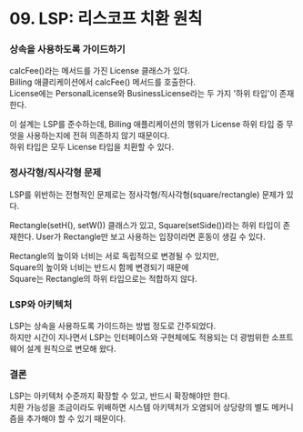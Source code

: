 # 09. LSP: 리스코프 치환 원칙

### 상속을 사용하도록 가이드하기

calcFee()라는 메서드를 가진 License 클래스가 있다.  
Billing 애클리케이션에서 calcFee() 메서드를 호출한다.  
License에는 PersonalLicense와 BusinessLicense라는 두 가지 '하위 타입'이 존재한다.  

이 설계는 LSP를 준수하는데, Billing 애플리케이션의 행위가 License 하위 타입 중 무엇을 사용하는지에 전혀 의존하지 않기 때문이다.  
하위 타입은 모두 License 타입을 치환할 수 있다.

### 정사각형/직사각형 문제

LSP를 위반하는 전형적인 문제로는 정사각형/직사각형(square/rectangle) 문제가 있다.  

Rectangle(setH(), setW()) 클래스가 있고, Square(setSide())라는 하위 타입이 존재한다.
User가 Rectangle만 보고 사용하는 입장이라면 혼동이 생길 수 있다.

Rectangle의 높이와 너비는 서로 독립적으로 변경될 수 있지만,  
Square의 높이와 너비는 반드시 함께 변경되기 때문에  
Square는 Rectangle의 하위 타입으로는 적합하지 않다.

### LSP와 아키텍처

LSP는 상속을 사용하도록 가이드하는 방법 정도로 간주되었다.  
하지만 시간이 지나면서 LSP는 인터페이스와 구현체에도 적용되는 더 광범위한 소프트웨어 설계 원칙으로 변모해 왔다.

### 결론

LSP는 아키텍처 수준까지 확장할 수 있고, 반드시 확장해야만 한다.  
치환 가능성을 조금이라도 위배하면 시스템 아키텍처가 오염되어 상당량의 별도 메커니즘을 추가해야 할 수 있기 때문이다.
